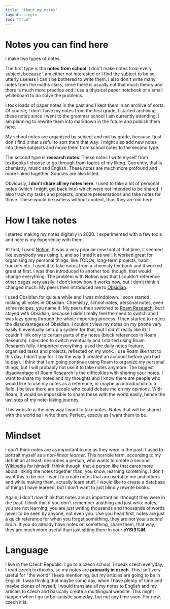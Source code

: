```yaml
---
title: "About my notes"
layout: single
toc: "true"
---
```

# Notes you can find here
I make two types of notes. 

The first type is the **notes from school**. I don't make notes from every subject, because I am either not interested or I find the subject to be so utterly useless I can't be bothered to write them. I also don't write many notes from the maths class, since there is usually not that much theory and there is much more practice and I use a physical paper notebook or a small whiteboard to do solve the problems.

I took loads of paper notes in the past and I kept them in an archive of sorts. Of course, I don't have my notes from the first grade, I started archiving these notes since I went to the grammar school I am currently attending. I am planning to rewrite them into markdown in the future and publish them here.

My school notes are organized by subject and not by grade, because I just don't find it that useful to sort them that way. I might also add new notes into these subjects and move them from school notes to the second type.

The second type is **research notes**. These notes I write myself from textbooks I choose to go through from topics of my liking. Currently, that is chemistry, music and English. These notes are much more profound and more linked together. Sources are also listed.

Obviously, **I don't share all my notes here**. I used to take a lot of personal notes (which I might get back into) which were not intended to be shared. I also track my tasks and projects, prepare presentations and take notes for those. These would be useless without context, thus they are not here.   

# How I take notes
I started making my notes digitally in 2020. I experimented with a few tools and here is my experience with them.

At first, I used [Notion](https://www.notion.so/). It was a very popular new tool at that time, it seemed like everybody was using it, and so I tried it as well. It worked great for organising my personal things, like TODOs, long-term projects, habit trackers etc. I used it to take notes from a chemisty textbook and it worked great at first. I was then introduced to another tool though, that would change everything. The problem with Notion was that I couldn't reference other pages very easily. I don't know how it works now, but I don't think it changed much. My peers then introduced me to [Obsidian](https://obsidian.md/).

I used Obsidian for quite a while and I was mindblown. I soon started making all notes in Obsidian. Chemistry, school notes, personal notes, even some recipes, you name it. My peers then switched to [Roam Research](https://roamresearch.com/), but I stayed with Obsidian, because I didn't really feel the need to switch and I was lazy going through the whole importing process. I then started to notice the disadvantages of Obsidian. I couldn't view my notes on my phone very easily (I eventually set up a system for that, but I didn't really like it). I couldn't link only to certain parts of my notes (block references in Roam Research). I decided to switch eventually and I started using Roam Research fully. I imported everything, used the daily notes feature, organised tasks and projects, reflected on my work. I use Roam like that to this day. I don't pay for it by the way (I created an account before you had to pay). I think that I am going continue using Roam to organize my personal things, but I will probably not use it to take notes anymore. The biggest disadvantage of Roam Research is the difficulties with sharing your notes. I want to share my notes and my thoughts and I know there are people who would like to use my notes as a reference, or maybe an introduction to a field. I believe there are people who could debate me on my opinions. With Roam, it would be impossible to share these with the world easily, hence the last step of my note-taking journey.

This website is the new way I want to take notes. Notes that will be shared with the world as I write them. Perfect, exactly as I want them to be.

# Mindset
I don't think notes are as important to me as they were in the past. I used to portrait myself as a _non-linear learner_. This horrible term, according to my definition at least, describes a person, who wants to create a second [Wikipedia](https://www.wikipedia.org/) for himself. I think though, that a person like that cares more about linking the notes together than, you know, learning something. I don't want this to be me. I want to create notes that are useful to me and others and while making them, actually learn stuff. I would like to create a database of things I have learned, but I don't want to just blindly rewrite books.

Again, I don't now think that notes are as important as I thought they were in the past. I think that if you don't remember anything and just write notes, you are not learning, you are just writing thousands and thousands of words never to be seen by anyone, not even you. Use you head first, notes are just a quick reference for when you forget something, they are not your _second brain_. If you do already have notes on something, share them, that way, they are much more useful than just sitting there in your **_sYSt3%M_**.

# Language
I live in the Czech Republic. I go to a czech school, I speak czech everyday, I read czech textbooks, so my notes are **primarily in czech**. This isn't very useful for "the world" I keep mentioning, but my articles are going to be in English. I was thinkig that maybe some day, when I have plenty of time and maybe clones of myself, I would translate all my notes to English and my articles to czech and basically create a multilingual website. This might happen when I go turbo-autistic someday, but not any time soon. For now, czech it is.